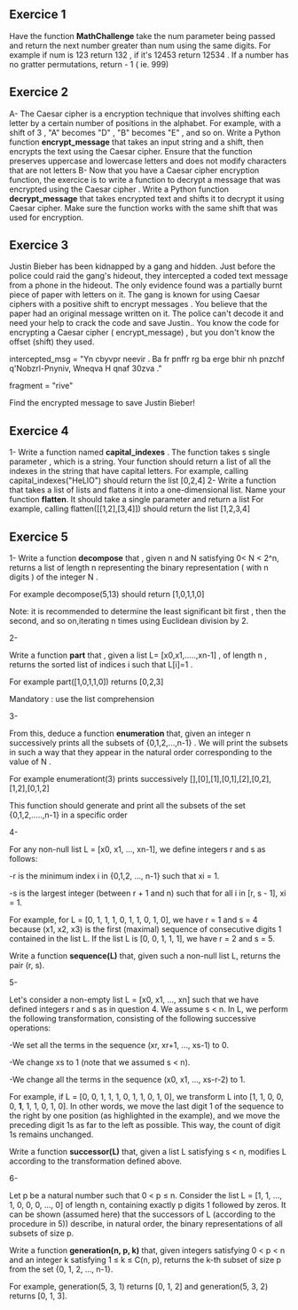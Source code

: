 ## Exercice 1

Have the function **MathChallenge** take the num parameter being passed and return the next number greater than num using the same digits. 
For example if num is 123 return 132 , if it's 12453 return 12534 . If a number has no gratter permutations, return - 1 ( ie. 999)

## Exercice 2
A- The Caesar cipher is a encryption technique that involves shifting each letter by a certain number of positions in the alphabet.
For example, with a shift of 3 , "A" becomes "D" , "B" becomes "E" , and so on.
Write a Python function **encrypt_message** that takes an input string and a shift, then encrypts the text using the Caesar cipher. Ensure that the function preserves uppercase and lowercase letters and does not modify characters that are not letters 
B- Now that you have a Caesar cipher encryption function, the exercice is to write a function to decrypt a message that was encrypted using the  Caesar cipher .
Write a Python function **decrypt_message** that takes encrypted text and shifts it to decrypt it using Caesar cipher. Make sure the function works with the same shift that was used for encryption.

## Exercice 3
Justin Bieber has been kidnapped by a gang and hidden. Just before the police could raid the gang's hideout, they intercepted a coded text message from a phone in the hideout. The only evidence found was a partially burnt piece of paper with letters on it. The gang is known for using Caesar ciphers with a positive shift to encrypt messages . You believe that the paper had an original message written on it. The police can't decode it and need your help to crack the code and save Justin.. You know the code for  encrypting a Caesar cipher ( encrypt_message) , but you don't know the offset (shift) they used.

intercepted_msg = "Yn cbyvpr neevir . Ba fr pnffr rg ba erge bhir nh pnzchf q'Nobzrl-Pnyniv, Wneqva H qnaf 30zva ."

fragment = "rive"

Find the encrypted message to save Justin Bieber!

##  Exercice 4
1- Write a function named **capital_indexes** . The function takes s single parameter , which is a string. Your function should return a list of all the indexes in the string that have capital letters.
For example, calling capital_indexes("HeLlO") should return the list [0,2,4]
2- Write a function that takes a list of lists and flattens it into a one-dimensional list.
Name your function **flatten**. It should take a single parameter and return a list 
For example, calling flatten([[1,2],[3,4]]) should return the list  [1,2,3,4]

## Exercice  5 

1-
Write a function **decompose** that , given n and N satisfying 0< N < 2^n, returns a list of length n representing the binary representation ( with n digits ) of the integer N .

For example decompose(5,13) should return [1,0,1,1,0]

Note: it is recommended to determine the least significant bit first , then the second, and so on,iterating n times using Euclidean division by 2.

2-

Write a function **part** that , given a list L= [x0,x1,.....,xn-1] , of length n , returns the sorted list of indices i such that L[i]=1 .

For example part([1,0,1,1,0]) returns [0,2,3]

Mandatory : use the list comprehension


3-

From this, deduce a function **enumeration** that, given an integer n successively prints all the subsets of {0,1,2,...,n-1} . We will print the subsets in such a way that they appear in the natural order corresponding to the value of N . 

For example enumerationt(3)  prints successively [],[0],[1],[0,1],[2],[0,2],[1,2],[0,1,2]

This function should generate and print all the subsets of the set {0,1,2,.....,n-1} in a specific order



4-

For any non-null list L = [x0, x1, ..., xn-1], we define integers r and s as follows:

-r is the minimum index i in {0,1,2, ..., n-1} such that xi = 1.

-s is the largest integer (between r + 1 and n) such that for all i in [r, s - 1], xi = 1.

For example, for L = [0, 1, 1, 1, 0, 1, 1, 0, 1, 0], we have r = 1 and s = 4 because (x1, x2, x3) is the first (maximal) sequence of consecutive digits 1 contained in the list L.
If the list L is [0, 0, 1, 1, 1], we have r = 2 and s = 5.

Write a function **sequence(L)** that, given such a non-null list L, returns the pair (r, s).


5-

Let's consider a non-empty list L = [x0, x1, ..., xn] such that we have defined integers r and s as in question 4. We assume s < n. In L, we perform the following transformation, consisting of the following successive operations:

-We set all the terms in the sequence (xr, xr+1, ..., xs-1) to 0.

-We change xs to 1 (note that we assumed s < n).

-We change all the terms in the sequence (x0, x1, ..., xs-r-2) to 1.

For example, if L = [0, 0, 1, 1, 1, 0, 1, 1, 0, 1, 0], we transform L into [1, 1, 0, 0, 0, **1**, 1, 1, 0, 1, 0]. In other words, we move the last digit 1 of the sequence to the right by one position (as highlighted in the example), and we move the preceding digit 1s as far to the left as possible. This way, the count of digit 1s remains unchanged.

Write a function **successor(L)** that, given a list L satisfying s < n, modifies L according to the transformation defined above.


6-

Let p be a natural number such that 0 < p ≤ n. Consider the list L = [1, 1, ..., 1, 0, 0, 0, ..., 0] of length n, containing exactly p digits 1 followed by zeros. It can be shown (assumed here) that the successors of L (according to the procedure in 5)) describe, in natural order, the binary representations of all subsets of size p.

Write a function **generation(n, p, k)** that, given integers satisfying 0 < p < n and an integer k satisfying 1 ≤ k ≤ C(n, p), returns the k-th subset of size p from the set {0, 1, 2, ..., n-1}.

For example, generation(5, 3, 1) returns [0, 1, 2] and generation(5, 3, 2) returns [0, 1, 3].
 
